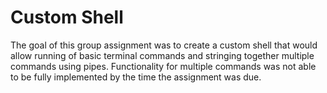 # Custom Shell

The goal of this group assignment was to create a custom shell that would allow running of basic terminal commands and stringing together multiple commands using pipes. Functionality for multiple commands was not able to be fully implemented by the time the assignment was due.